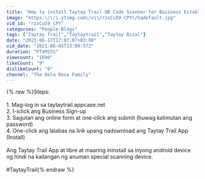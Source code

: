 ```yaml
---
title: "How to install Taytay Trail QR Code Scanner for Business Establishments. #taytaytrail"
image: "https:\/\/i.ytimg.com\/vi\/rzxCu59_CPY\/hqdefault.jpg"
vid_id: "rzxCu59_CPY"
categories: "People-Blogs"
tags: ["Taytay Trail","Taytaytrail","Taytay Rizal"]
date: "2021-06-17T17:07:07+03:00"
vid_date: "2021-06-05T13:09:57Z"
duration: "PT4M15S"
viewcount: "1690"
likeCount: "9"
dislikeCount: "0"
channel: "The Dela Rosa Family"
---
```

{% raw %}Steps:<br /><br />1. Mag-log in sa taytaytrail.appcase.net<br />2. I-iclick ang Business Sign-up<br />3. Sagutan ang online form at one-click ang submit (huwag kalimutan ang password)<br />4. One-click ang lalabas na link upang nadownload ang Taytay Trail App (Install)<br /><br />Ang Taytay Trail App at libre at maaring ininstall sa inyong android device ng hindi na kailangan ng anuman special scanning device.<br /><br />#TaytayTrail{% endraw %}
